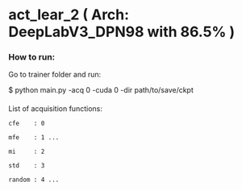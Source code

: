 # act_lear_2 ( Arch: DeepLabV3_DPN98 with 86.5% )
### How to run:
Go to trainer folder and run: 

$ python main.py -acq 0 -cuda 0 -dir path/to/save/ckpt

#### 
List of acquisition functions:

    cfe    : 0

    mfe    : 1 ...

    mi     : 2

    std    : 3

    random : 4 ...
